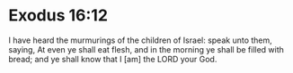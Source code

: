 # Exodus 16:12

I have heard the murmurings of the children of Israel: speak unto them, saying, At even ye shall eat flesh, and in the morning ye shall be filled with bread; and ye shall know that I [am] the LORD your God.